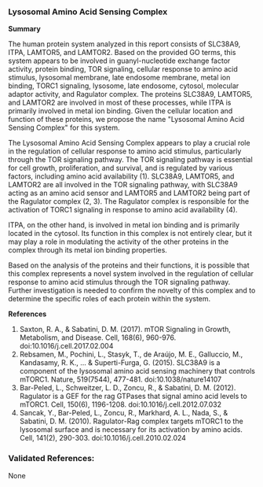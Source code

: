### Lysosomal Amino Acid Sensing Complex

**Summary**

The human protein system analyzed in this report consists of SLC38A9, ITPA, LAMTOR5, and LAMTOR2. Based on the provided GO terms, this system appears to be involved in guanyl-nucleotide exchange factor activity, protein binding, TOR signaling, cellular response to amino acid stimulus, lysosomal membrane, late endosome membrane, metal ion binding, TORC1 signaling, lysosome, late endosome, cytosol, molecular adaptor activity, and Ragulator complex. The proteins SLC38A9, LAMTOR5, and LAMTOR2 are involved in most of these processes, while ITPA is primarily involved in metal ion binding. Given the cellular location and function of these proteins, we propose the name "Lysosomal Amino Acid Sensing Complex" for this system.

The Lysosomal Amino Acid Sensing Complex appears to play a crucial role in the regulation of cellular response to amino acid stimulus, particularly through the TOR signaling pathway. The TOR signaling pathway is essential for cell growth, proliferation, and survival, and is regulated by various factors, including amino acid availability (1). SLC38A9, LAMTOR5, and LAMTOR2 are all involved in the TOR signaling pathway, with SLC38A9 acting as an amino acid sensor and LAMTOR5 and LAMTOR2 being part of the Ragulator complex (2, 3). The Ragulator complex is responsible for the activation of TORC1 signaling in response to amino acid availability (4).

ITPA, on the other hand, is involved in metal ion binding and is primarily located in the cytosol. Its function in this complex is not entirely clear, but it may play a role in modulating the activity of the other proteins in the complex through its metal ion binding properties.

Based on the analysis of the proteins and their functions, it is possible that this complex represents a novel system involved in the regulation of cellular response to amino acid stimulus through the TOR signaling pathway. Further investigation is needed to confirm the novelty of this complex and to determine the specific roles of each protein within the system.

**References**

1. Saxton, R. A., & Sabatini, D. M. (2017). mTOR Signaling in Growth, Metabolism, and Disease. Cell, 168(6), 960-976. doi:10.1016/j.cell.2017.02.004
2. Rebsamen, M., Pochini, L., Stasyk, T., de Araújo, M. E., Galluccio, M., Kandasamy, R. K., ... & Superti-Furga, G. (2015). SLC38A9 is a component of the lysosomal amino acid sensing machinery that controls mTORC1. Nature, 519(7544), 477-481. doi:10.1038/nature14107
3. Bar-Peled, L., Schweitzer, L. D., Zoncu, R., & Sabatini, D. M. (2012). Ragulator is a GEF for the rag GTPases that signal amino acid levels to mTORC1. Cell, 150(6), 1196-1208. doi:10.1016/j.cell.2012.07.032
4. Sancak, Y., Bar-Peled, L., Zoncu, R., Markhard, A. L., Nada, S., & Sabatini, D. M. (2010). Ragulator-Rag complex targets mTORC1 to the lysosomal surface and is necessary for its activation by amino acids. Cell, 141(2), 290-303. doi:10.1016/j.cell.2010.02.024

### Validated References: 

None



